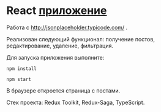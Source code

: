 # React [приложение](https://post-saga.vercel.app/)

Работа с http://jsonplaceholder.typicode.com/ . 

Реализован следующий функционал: получение постов, редактирование, удаление, фильтрация.

Для запуска приложения выполните:

```
npm install
```
```
npm start
```

В браузере откроется страница с постами.

Стек проекта: Redux Toolkit, Redux-Saga, TypeScript.
